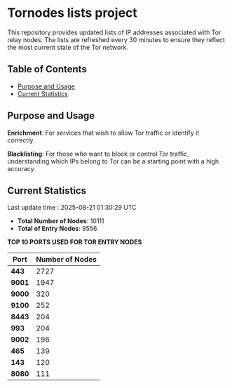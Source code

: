 # Tornodes lists project

This repository provides updated lists of IP addresses associated with Tor relay nodes. The lists are refreshed every 30 minutes to ensure they reflect the most current state of the Tor network.

## Table of Contents

- [Purpose and Usage](#purpose-and-usage)
- [Current Statistics](#current-statistics)


## Purpose and Usage

**Enrichment**: For services that wish to allow Tor traffic or identify it correctly.

**Blacklisting**: For those who want to block or control Tor traffic, understanding which IPs belong to Tor can be a starting point with a high accuracy.

## Current Statistics

Last update time : 2025-08-21 01:30:29 UTC

- **Total Number of Nodes**: 10111
- **Total of Entry Nodes**: 8556

**TOP 10 PORTS USED FOR TOR ENTRY NODES**

| **Port** | **Number of Nodes** |
|------|-----------------|
| **443**   | 2727  |
| **9001**   | 1947  |
| **9000**   | 320  |
| **9100**   | 252  |
| **8443**   | 204  |
| **993**   | 204  |
| **9002**   | 196  |
| **465**   | 139  |
| **143**   | 120  |
| **8080**   | 111  |

